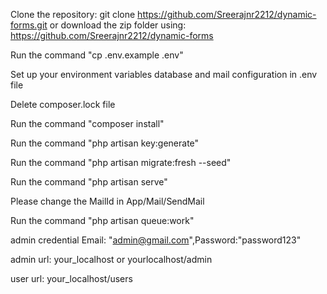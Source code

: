 Clone the repository: git clone https://github.com/Sreerajnr2212/dynamic-forms.git
or download the zip folder using: https://github.com/Sreerajnr2212/dynamic-forms

Run the command "cp .env.example .env"

Set up your environment variables database and mail configuration in .env file

Delete composer.lock file

Run the command "composer install"

Run the command "php artisan key:generate"

Run the command "php artisan migrate:fresh --seed"

Run the command "php artisan serve"

Please change the MailId in App/Mail/SendMail

Run the command "php artisan queue:work"

admin credential Email: "admin@gmail.com",Password:"password123"

admin url: your_localhost or yourlocalhost/admin

user url: your_localhost/users